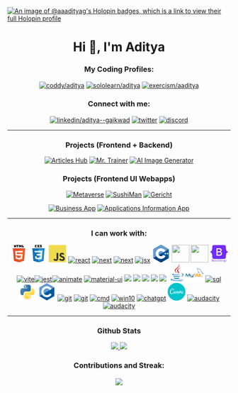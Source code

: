 [![An image of @aaadityag's Holopin badges, which is a link to view their full Holopin profile](https://holopin.me/aaadityag)](https://holopin.io/@aaadityag)
<h1 align="center">Hi 👋, I'm Aditya</h1>




<div>
<!--   <img src="https://www.animatedimages.org/data/media/562/animated-line-image-0184.gif" width="1920" /> -->
  <h3 align="center">My Coding Profiles:</h3>
  <p align="center">
    <a href="https://coddy.tech/user/ED28dXnyRiXEAZZMl4HLSIk3nuk1" target="blank"><img align="center" src="https://coddy.tech/icons/logo.svg" alt="coddy/aditya" height="30" width="40" /></a>
   <a href="https://www.sololearn.com/en/profile/29321101" target="blank"><img align="center" src="https://blob.sololearn.com/avatars/sololearn.png" alt="sololearn/aditya" height="40" width="40" /></a> <a href="https://exercism.org/profiles/AaadityaG" target="blank"><img align="center" src="https://avatars.githubusercontent.com/u/5624255?v=4&s=400" alt="exercism/aaditya" height="40" width="40" /></a>
  </p>
</div>

<div align="center">
<h3 align="">Connect with me:</h3>
<p align="center">
  <a href="https://linkedin.com/in/aditya--gaikwad" target="blank"><img align="center" src="https://raw.githubusercontent.com/rahuldkjain/github-profile-readme-generator/master/src/images/icons/Social/linked-in-alt.svg" alt="linkedin/aditya--gaikwad" height="30" width="40" /></a> <a href="https://twitter.com/Dev_AdityaG" target="blank"><img align="center" src="https://toppng.com/uploads/preview/twitter-x-new-logo-icon-png-11692480121koxvq54was.webp" alt="twitter" height="30" width="30" /></a> <a href="https://discord.com/users/926380467568128003" target="blank"><img align="center" src="https://cdn.worldvectorlogo.com/logos/discord-6.svg" alt="discord" height="30" width="30" /></a>
</p>
<hr />

### Projects (Frontend + Backend)

[![Articles Hub](https://github-readme-stats.vercel.app/api/pin/?username=aaadityag&repo=articles-Hub&border_color=7F3FBF&bg_color=0D1117&title_color=C9D1D9&text_color=8B949E&icon_color=7F3FBF)](https://github.com/aaadityag/articles-Hub)
[![Mr. Trainer](https://github-readme-stats.vercel.app/api/pin/?username=aaadityag&repo=Mr.-Trainer&border_color=7F3FBF&bg_color=0D1117&title_color=C9D1D9&text_color=8B949E&icon_color=7F3FBF)](https://github.com/aaadityaG/Mr.-Trainer)
[![AI Image Generator](https://github-readme-stats.vercel.app/api/pin/?username=aaadityag&repo=Chrome-Extension-AI-Image-Generator&border_color=7F3FBF&bg_color=0D1117&title_color=C9D1D9&text_color=8B949E&icon_color=7F3FBF)](https://github.com/aaadityaG/Chrome-Extension-AI-Image-Generator)

### Projects (Frontend UI Webapps)
[![Metaverse](https://github-readme-stats.vercel.app/api/pin/?username=aaadityag&repo=Metaverse&border_color=7F3FBF&bg_color=0D1117&title_color=C9D1D9&text_color=8B949E&icon_color=7F3FBF)](https://github.com/aaadityaG/Metaverse)
[![SushiMan](https://github-readme-stats.vercel.app/api/pin/?username=aaadityag&repo=Modern-Sushi-Website&border_color=7F3FBF&bg_color=0D1117&title_color=C9D1D9&text_color=8B949E&icon_color=7F3FBF)](https://github.com/aaadityaG/Modern-Sushi-Website)
[![Gericht](https://github-readme-stats.vercel.app/api/pin/?username=aaadityag&repo=Gericht-Modern-Restaurant-Webapp&border_color=7F3FBF&bg_color=0D1117&title_color=C9D1D9&text_color=8B949E&icon_color=7F3FBF)](https://github.com/aaadityaG/Gericht-Modern-Restaurant-Webapp)

[![Business App](https://github-readme-stats.vercel.app/api/pin/?username=aaadityag&repo=Business-Service-Webapp&border_color=7F3FBF&bg_color=0D1117&title_color=C9D1D9&text_color=8B949E&icon_color=7F3FBF)](https://github.com/aaadityaG/Business-Service-Webapp)
[![Applications Information App](https://github-readme-stats.vercel.app/api/pin/?username=aaadityag&repo=Application-s-Info-Webapp-&border_color=7F3FBF&bg_color=0D1117&title_color=C9D1D9&text_color=8B949E&icon_color=7F3FBF)](https://github.com/aaadityaG/Application-s-Info-Webapp-)

  
<hr />
<h3 align="">I can work with:</h3>
<a href="https://www.w3.org/html/" target="_blank" rel="noreferrer"><img src="https://raw.githubusercontent.com/devicons/devicon/master/icons/html5/html5-original-wordmark.svg" alt="html5" width="40" height="40"/></a> <a href="https://www.w3schools.com/css/" target="_blank" rel="noreferrer"><img src="https://raw.githubusercontent.com/devicons/devicon/master/icons/css3/css3-original-wordmark.svg" alt="css3" width="40" height="40"/></a> <a href="https://developer.mozilla.org/en-US/docs/Web/JavaScript" target="_blank" rel="noreferrer"><img src="https://raw.githubusercontent.com/devicons/devicon/master/icons/javascript/javascript-original.svg" alt="javascript" width="40" height="40"/></a> <a href="https://react.dev/" target="_blank" rel="noreferrer"><img src="https://www.vectorlogo.zone/logos/reactjs/reactjs-icon.svg" alt="react" width="40" height="40"/></a> <a href="https://nextjs.org/" target="_blank" rel="noreferrer"><img src="https://www.vectorlogo.zone/logos/tailwindcss/tailwindcss-icon.svg" alt="next" width="40" height="40"/></a> <a href="https://tailwindcss.com/" target="_blank" rel="noreferrer"><img src="https://upload.vectorlogo.zone/logos/nextjs/images/abcffb25-b56d-475f-9c82-26818776dc33.svg" alt="next" width="40" height="40"/></a> <a href="https://www.w3schools.com/react/react_jsx.asp" target="_blank" rel="noreferrer"><img src="https://github.com/file-icons/icons/blob/master/svg/JSX.svg" alt="jsx" width="40" height="40"/></a> <a href="https://www.w3schools.com/cpp/" target="_blank" rel="noreferrer"><img src="https://raw.githubusercontent.com/devicons/devicon/master/icons/cplusplus/cplusplus-original.svg" alt="cplusplus" width="40" height="40"/></a> <a href="https://code.visualstudio.com" target="_blank" rel="noreferrer"><img src="https://upload.vectorlogo.zone/logos/visualstudio_code/images/a4381320-f83c-4a29-9db3-b241c1d096b1.svg" width="40" height="40"/></a> <a href="https://firebase.google.com/" target="_blank" rel="noreferrer"><img src="https://www.vectorlogo.zone/logos/firebase/firebase-icon.svg" width="40" height="40"/></a> <a href="https://getbootstrap.com" target="_blank" rel="noreferrer"><img src="https://raw.githubusercontent.com/devicons/devicon/master/icons/bootstrap/bootstrap-plain-wordmark.svg" alt="bootstrap" width="40" height="40"/></a><a href="https://vitejs.dev" target="_blank" rel="noreferrer"><img src="https://vectorwiki.com/images/bjlcA__vitejs.svg" alt="vite" width="40" height="40"/></a><a href="https://jestjs.io/docs/tutorial-react" target="_blank" rel="noreferrer"><img src="https://www.vectorlogo.zone/logos/jestjsio/jestjsio-ar21.svg" alt="jest" width="80"/></a><a href="https://animate.style/" target="_blank" rel="noreferrer"><img src="https://avatars.githubusercontent.com/u/64791939?s=200&v=4" alt="animate" width="40" height="40"/></a>  <a href="https://mui.com" target="_blank" rel="noreferrer"><img src="https://vectorwiki.com/images/AN8h7__material-ui.svg" alt="material-ui" width="40" height="40"/></a> <a href="https://www.npmjs.com/" target="_blank" rel="noreferrer"><img src="https://cdn.worldvectorlogo.com/logos/npm.svg" width="70"/></a> <a href="https://sass-lang.com/" target="_blank" rel="noreferrer"><img src="https://sass-lang.com/assets/img/logos/logo.svg" width="70"/></a> <a href="https://styled-components.com/" target="_blank" rel="noreferrer"><img src="https://www.styled-components.com/atom.png" width="50"/></a> <a href="https://www.react-hook-form.com/" target="_blank" rel="react hook form"><img src="https://avatars.githubusercontent.com/u/53986236?s=200&v=4" width="50"/></a> <a href="https://redux-toolkit.js.org/" target="_blank" rel="redux tool kit"><img src="https://redux-toolkit.js.org/img/redux.svg" width="50"/></a> <a href="https://www.java.com" target="_blank" rel="noreferrer"><img src="https://raw.githubusercontent.com/devicons/devicon/master/icons/java/java-original.svg" alt="java" width="40" height="40"/></a><a href="https://www.mysql.com/" target="_blank" rel="noreferrer"><img src="https://raw.githubusercontent.com/devicons/devicon/master/icons/mysql/mysql-original-wordmark.svg" alt="mysql" width="40" height="40"/></a> <a href="https://www.tutorialspoint.com/sqlite/index.htm" target="_blank" rel="noreferrer"><img src="https://www.vectorlogo.zone/logos/sqlite/sqlite-ar21.svg" alt="sql" width="50" height="40"/></a> <a href="https://www.python.org" target="_blank" rel="noreferrer"><img src="https://raw.githubusercontent.com/devicons/devicon/master/icons/python/python-original.svg" alt="python" width="40" height="40"/></a> <a href="https://devdocs.io/c" target="_blank" rel="noreferrer"><img src="https://raw.githubusercontent.com/devicons/devicon/master/icons/c/c-original.svg" alt="c" width="40" height="40"/></a> <a href="https://git-scm.com/" target="_blank" rel="noreferrer"><img src="https://www.vectorlogo.zone/logos/git-scm/git-scm-icon.svg" alt="git" width="40" height="40"/></a> <a href="https://github.com" target="_blank" rel="noreferrer"><img src="https://www.vectorlogo.zone/logos/github/github-icon.svg" alt="git" width="40" height="40"/></a> <a href="https://learn.microsoft.com/en-us/windows-server/administration/windows-commands/windows-commands" target="_blank" rel="noreferrer"><img src="https://www.mintywhite.com/wp-content/uploads/2010/12/391.png" alt="cmd" width="40" height="40"/></a> <a href="https://www.microsoft.com/en-in/software-download/windows10" target="_blank" rel="noreferrer"><img src="https://iconape.com/wp-content/png_logo_vector/windows-10-icon-logo.png" alt="win10" width="40" height="40"/></a> <a href="https://chat.openai.com/" target="_blank" rel="noreferrer"><img src="https://freelogopng.com/images/all_img/1681039084chatgpt-icon.png" alt="chatgpt" width="40" height="40"/></a> <a href="https://www.canva.com" target="_blank" rel="noreferrer"><img src="https://raw.githubusercontent.com/devicons/devicon/master/icons/canva/canva-original.svg" alt="canva" width="40" height="40"/></a> <a href="https://www.audacityteam.org" target="_blank" rel="noreferrer"><img src="https://brandeps.com/logo-download/A/Audacity-logo-vector-01.svg" alt="audacity" width="40" height="40"/></a> <a href="https://filmora.wondershare.net/" target="_blank" rel="noreferrer"><img src="https://iconape.com/wp-content/files/es/334140/png/wondershare-filmora-video-editor-logo.png" alt="audacity" width="40" height="40"/></a> </p>
  <hr />

<h3> Github Stats </h3>  
<div align="center">
  <a href="https://quine.sh/user/Aaaditya" target="_blank">
    <img src="https://stats.quine.sh/Aaaditya/github?theme=dark"/>
    <img src="https://stats.quine.sh/Aaaditya/dependencies?theme=dark"/>
  </a>
</div>
<h3 align="center">Contributions and Streak:</h3>
<!-- <p><img align="center" src="https://github-readme-streak-stats.herokuapp.com/?user=aaadityag&" alt="aaadityag" /></p> -->
<img src="https://streak-stats.demolab.com?user=aaadityag&theme=tokyonight&hide_border=true&border_radius=50" height="160px" align="center" />

<!-- <img src="https://www.animatedimages.org/data/media/562/animated-line-image-0184.gif" width="1920" /> -->
<!--
<h3 align="center">Certifications and Showcases</h3>
<p> Certified by 5+ different Platforms with over 20+ certificates : <a href="https://drive.google.com/drive/folders/131YgI5ehKg7DV_XufZVGq6hCHT5duE6_?usp=drive_link">Checkout🧐</a></p>
<img width="540px" target="_blank" src="https://github.com/AaadityaG/AaadityaG/assets/114663382/e4d29063-883e-4ca9-ad94-b2b2f03f7997">
## Thank you for watching my profile, Lets make you smile: 
![Jokes Card](https://readme-jokes.vercel.app/api)
-->

